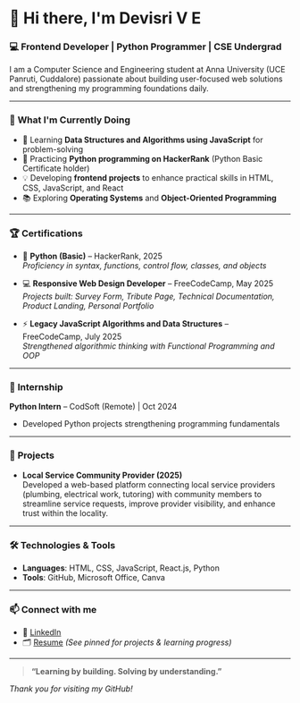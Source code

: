 # 👋 Hi there, I'm Devisri V E

### 💻 Frontend Developer | Python Programmer | CSE Undergrad

I am a Computer Science and Engineering student at Anna University (UCE Panruti, Cuddalore) passionate about building user-focused web solutions and strengthening my programming foundations daily.

---

### 🚀 **What I'm Currently Doing**

- 🌱 Learning **Data Structures and Algorithms using JavaScript** for problem-solving
- 🐍 Practicing **Python programming on HackerRank** (Python Basic Certificate holder)
- 💡 Developing **frontend projects** to enhance practical skills in HTML, CSS, JavaScript, and React
- 📚 Exploring **Operating Systems** and **Object-Oriented Programming**

---

### 🏆 **Certifications**

- 🐍 **Python (Basic)** – HackerRank, 2025  
  _Proficiency in syntax, functions, control flow, classes, and objects_

- 💻 **Responsive Web Design Developer** – FreeCodeCamp, May 2025  
  _Projects built: Survey Form, Tribute Page, Technical Documentation, Product Landing, Personal Portfolio_

- ⚡ **Legacy JavaScript Algorithms and Data Structures** – FreeCodeCamp, July 2025  
  _Strengthened algorithmic thinking with Functional Programming and OOP_

---

### 💼 **Internship**

**Python Intern** – CodSoft (Remote) | Oct 2024  
- Developed Python projects strengthening programming fundamentals

---

### 🌟 **Projects**

- **Local Service Community Provider (2025)**  
  Developed a web-based platform connecting local service providers (plumbing, electrical work, tutoring) with community members to streamline service requests, improve provider visibility, and enhance trust within the locality.

---

### 🛠️ **Technologies & Tools**

- **Languages**: HTML, CSS, JavaScript, React.js, Python  
- **Tools**: GitHub, Microsoft Office, Canva

---

### 📫 **Connect with me**

- 🔗 [LinkedIn](https://www.linkedin.com/in/devisri-v-e-a046372bb)
- 🗂️ [Resume](https://github.com/devisrics) _(See pinned for projects & learning progress)_

---

> **“Learning by building. Solving by understanding.”**

_Thank you for visiting my GitHub!_
